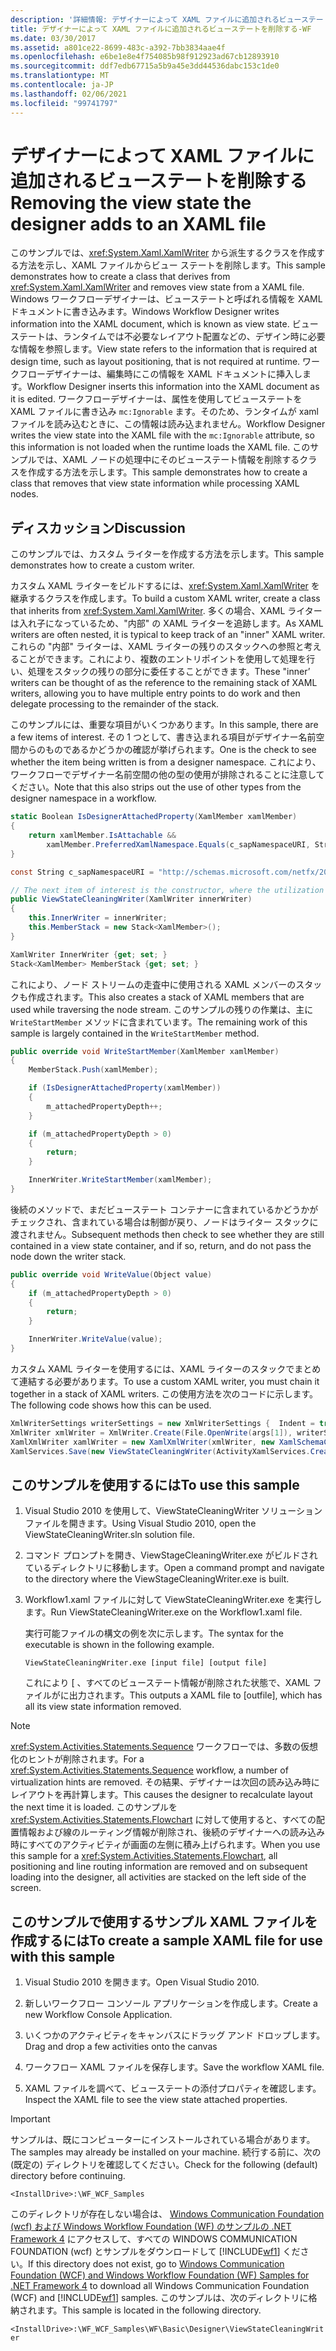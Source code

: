 ```yaml
---
description: '詳細情報: デザイナーによって XAML ファイルに追加されるビューステートの削除'
title: デザイナーによって XAML ファイルに追加されるビューステートを削除する-WF
ms.date: 03/30/2017
ms.assetid: a801ce22-8699-483c-a392-7bb3834aae4f
ms.openlocfilehash: e6be1e8e4f754085b98f912923ad67cb12893910
ms.sourcegitcommit: ddf7edb67715a5b9a45e3dd44536dabc153c1de0
ms.translationtype: MT
ms.contentlocale: ja-JP
ms.lasthandoff: 02/06/2021
ms.locfileid: "99741797"
---
```

# <a name="removing-the-view-state-the-designer-adds-to-an-xaml-file"></a><span data-ttu-id="dbc64-103">デザイナーによって XAML ファイルに追加されるビューステートを削除する</span><span class="sxs-lookup"><span data-stu-id="dbc64-103">Removing the view state the designer adds to an XAML file</span></span>

<span data-ttu-id="dbc64-104">このサンプルでは、<xref:System.Xaml.XamlWriter> から派生するクラスを作成する方法を示し、XAML ファイルからビュー ステートを削除します。</span><span class="sxs-lookup"><span data-stu-id="dbc64-104">This sample demonstrates how to create a class that derives from <xref:System.Xaml.XamlWriter> and removes view state from a XAML file.</span></span> <span data-ttu-id="dbc64-105">Windows ワークフローデザイナーは、ビューステートと呼ばれる情報を XAML ドキュメントに書き込みます。</span><span class="sxs-lookup"><span data-stu-id="dbc64-105">Windows Workflow Designer writes information into the XAML document, which is known as view state.</span></span> <span data-ttu-id="dbc64-106">ビュー ステートは、ランタイムでは不必要なレイアウト配置などの、デザイン時に必要な情報を参照します。</span><span class="sxs-lookup"><span data-stu-id="dbc64-106">View state refers to the information that is required at design time, such as layout positioning, that is not required at runtime.</span></span> <span data-ttu-id="dbc64-107">ワークフローデザイナーは、編集時にこの情報を XAML ドキュメントに挿入します。</span><span class="sxs-lookup"><span data-stu-id="dbc64-107">Workflow Designer inserts this information into the XAML document as it is edited.</span></span> <span data-ttu-id="dbc64-108">ワークフローデザイナーは、属性を使用してビューステートを XAML ファイルに書き込み `mc:Ignorable` ます。そのため、ランタイムが xaml ファイルを読み込むときに、この情報は読み込まれません。</span><span class="sxs-lookup"><span data-stu-id="dbc64-108">Workflow Designer writes the view state into the XAML file with the `mc:Ignorable` attribute, so this information is not loaded when the runtime loads the XAML file.</span></span> <span data-ttu-id="dbc64-109">このサンプルでは、XAML ノードの処理中にそのビューステート情報を削除するクラスを作成する方法を示します。</span><span class="sxs-lookup"><span data-stu-id="dbc64-109">This sample demonstrates how to create a class that removes that view state information while processing XAML nodes.</span></span>

## <a name="discussion"></a><span data-ttu-id="dbc64-110">ディスカッション</span><span class="sxs-lookup"><span data-stu-id="dbc64-110">Discussion</span></span>

<span data-ttu-id="dbc64-111">このサンプルでは、カスタム ライターを作成する方法を示します。</span><span class="sxs-lookup"><span data-stu-id="dbc64-111">This sample demonstrates how to create a custom writer.</span></span>

<span data-ttu-id="dbc64-112">カスタム XAML ライターをビルドするには、<xref:System.Xaml.XamlWriter> を継承するクラスを作成します。</span><span class="sxs-lookup"><span data-stu-id="dbc64-112">To build a custom XAML writer, create a class that inherits from <xref:System.Xaml.XamlWriter>.</span></span> <span data-ttu-id="dbc64-113">多くの場合、XAML ライターは入れ子になっているため、"内部" の XAML ライターを追跡します。</span><span class="sxs-lookup"><span data-stu-id="dbc64-113">As XAML writers are often nested, it is typical to keep track of an "inner" XAML writer.</span></span> <span data-ttu-id="dbc64-114">これらの "内部" ライターは、XAML ライターの残りのスタックへの参照と考えることができます。これにより、複数のエントリポイントを使用して処理を行い、処理をスタックの残りの部分に委任することができます。</span><span class="sxs-lookup"><span data-stu-id="dbc64-114">These "inner’ writers can be thought of as the reference to the remaining stack of XAML writers, allowing you to have multiple entry points to do work and then delegate processing to the remainder of the stack.</span></span>

<span data-ttu-id="dbc64-115">このサンプルには、重要な項目がいくつかあります。</span><span class="sxs-lookup"><span data-stu-id="dbc64-115">In this sample, there are a few items of interest.</span></span> <span data-ttu-id="dbc64-116">その 1 つとして、書き込まれる項目がデザイナー名前空間からのものであるかどうかの確認が挙げられます。</span><span class="sxs-lookup"><span data-stu-id="dbc64-116">One is the check to see whether the item being written is from a designer namespace.</span></span> <span data-ttu-id="dbc64-117">これにより、ワークフローでデザイナー名前空間の他の型の使用が排除されることに注意してください。</span><span class="sxs-lookup"><span data-stu-id="dbc64-117">Note that this also strips out the use of other types from the designer namespace in a workflow.</span></span>

```csharp
static Boolean IsDesignerAttachedProperty(XamlMember xamlMember)
{
    return xamlMember.IsAttachable &&
        xamlMember.PreferredXamlNamespace.Equals(c_sapNamespaceURI, StringComparison.OrdinalIgnoreCase);
}

const String c_sapNamespaceURI = "http://schemas.microsoft.com/netfx/2009/xaml/activities/presentation";

// The next item of interest is the constructor, where the utilization of the inner XAML writer is seen.
public ViewStateCleaningWriter(XamlWriter innerWriter)
{
    this.InnerWriter = innerWriter;
    this.MemberStack = new Stack<XamlMember>();
}

XamlWriter InnerWriter {get; set; }
Stack<XamlMember> MemberStack {get; set; }
```

<span data-ttu-id="dbc64-118">これにより、ノード ストリームの走査中に使用される XAML メンバーのスタックも作成されます。</span><span class="sxs-lookup"><span data-stu-id="dbc64-118">This also creates a stack of XAML members that are used while traversing the node stream.</span></span> <span data-ttu-id="dbc64-119">このサンプルの残りの作業は、主に `WriteStartMember` メソッドに含まれています。</span><span class="sxs-lookup"><span data-stu-id="dbc64-119">The remaining work of this sample is largely contained in the `WriteStartMember` method.</span></span>

```csharp
public override void WriteStartMember(XamlMember xamlMember)
{
    MemberStack.Push(xamlMember);

    if (IsDesignerAttachedProperty(xamlMember))
    {
        m_attachedPropertyDepth++;
    }

    if (m_attachedPropertyDepth > 0)
    {
        return;
    }

    InnerWriter.WriteStartMember(xamlMember);
}
```

<span data-ttu-id="dbc64-120">後続のメソッドで、まだビューステート コンテナーに含まれているかどうかがチェックされ、含まれている場合は制御が戻り、ノードはライター スタックに渡されません。</span><span class="sxs-lookup"><span data-stu-id="dbc64-120">Subsequent methods then check to see whether they are still contained in a view state container, and if so, return, and do not pass the node down the writer stack.</span></span>

```csharp
public override void WriteValue(Object value)
{
    if (m_attachedPropertyDepth > 0)
    {
        return;
    }

    InnerWriter.WriteValue(value);
}
```

<span data-ttu-id="dbc64-121">カスタム XAML ライターを使用するには、XAML ライターのスタックでまとめて連結する必要があります。</span><span class="sxs-lookup"><span data-stu-id="dbc64-121">To use a custom XAML writer, you must chain it together in a stack of XAML writers.</span></span> <span data-ttu-id="dbc64-122">この使用方法を次のコードに示します。</span><span class="sxs-lookup"><span data-stu-id="dbc64-122">The following code shows how this can be used.</span></span>

```csharp
XmlWriterSettings writerSettings = new XmlWriterSettings {  Indent = true };
XmlWriter xmlWriter = XmlWriter.Create(File.OpenWrite(args[1]), writerSettings);
XamlXmlWriter xamlWriter = new XamlXmlWriter(xmlWriter, new XamlSchemaContext());
XamlServices.Save(new ViewStateCleaningWriter(ActivityXamlServices.CreateBuilderWriter(xamlWriter)), ab);
```

## <a name="to-use-this-sample"></a><span data-ttu-id="dbc64-123">このサンプルを使用するには</span><span class="sxs-lookup"><span data-stu-id="dbc64-123">To use this sample</span></span>

1. <span data-ttu-id="dbc64-124">Visual Studio 2010 を使用して、ViewStateCleaningWriter ソリューションファイルを開きます。</span><span class="sxs-lookup"><span data-stu-id="dbc64-124">Using Visual Studio 2010, open the ViewStateCleaningWriter.sln solution file.</span></span>

2. <span data-ttu-id="dbc64-125">コマンド プロンプトを開き、ViewStageCleaningWriter.exe がビルドされているディレクトリに移動します。</span><span class="sxs-lookup"><span data-stu-id="dbc64-125">Open a command prompt and navigate to the directory where the ViewStageCleaningWriter.exe is built.</span></span>

3. <span data-ttu-id="dbc64-126">Workflow1.xaml ファイルに対して ViewStateCleaningWriter.exe を実行します。</span><span class="sxs-lookup"><span data-stu-id="dbc64-126">Run ViewStateCleaningWriter.exe on the Workflow1.xaml file.</span></span>

   <span data-ttu-id="dbc64-127">実行可能ファイルの構文の例を次に示します。</span><span class="sxs-lookup"><span data-stu-id="dbc64-127">The syntax for the executable is shown in the following example.</span></span>

   ```console
   ViewStateCleaningWriter.exe [input file] [output file]
   ```

   <span data-ttu-id="dbc64-128">これにより \[ 、すべてのビューステート情報が削除された状態で、XAML ファイルがに出力されます。</span><span class="sxs-lookup"><span data-stu-id="dbc64-128">This outputs a XAML file to \[outfile], which has all its view state information removed.</span></span>

> [!NOTE]
> <span data-ttu-id="dbc64-129"><xref:System.Activities.Statements.Sequence> ワークフローでは、多数の仮想化のヒントが削除されます。</span><span class="sxs-lookup"><span data-stu-id="dbc64-129">For a <xref:System.Activities.Statements.Sequence> workflow, a number of virtualization hints are removed.</span></span> <span data-ttu-id="dbc64-130">その結果、デザイナーは次回の読み込み時にレイアウトを再計算します。</span><span class="sxs-lookup"><span data-stu-id="dbc64-130">This causes the designer to recalculate layout the next time it is loaded.</span></span> <span data-ttu-id="dbc64-131">このサンプルを <xref:System.Activities.Statements.Flowchart> に対して使用すると、すべての配置情報および線のルーティング情報が削除され、後続のデザイナーへの読み込み時にすべてのアクティビティが画面の左側に積み上げられます。</span><span class="sxs-lookup"><span data-stu-id="dbc64-131">When you use this sample for a <xref:System.Activities.Statements.Flowchart>, all positioning and line routing information are removed and on subsequent loading into the designer, all activities are stacked on the left side of the screen.</span></span>

## <a name="to-create-a-sample-xaml-file-for-use-with-this-sample"></a><span data-ttu-id="dbc64-132">このサンプルで使用するサンプル XAML ファイルを作成するには</span><span class="sxs-lookup"><span data-stu-id="dbc64-132">To create a sample XAML file for use with this sample</span></span>

1. <span data-ttu-id="dbc64-133">Visual Studio 2010 を開きます。</span><span class="sxs-lookup"><span data-stu-id="dbc64-133">Open Visual Studio 2010.</span></span>

2. <span data-ttu-id="dbc64-134">新しいワークフロー コンソール アプリケーションを作成します。</span><span class="sxs-lookup"><span data-stu-id="dbc64-134">Create a new Workflow Console Application.</span></span>

3. <span data-ttu-id="dbc64-135">いくつかのアクティビティをキャンバスにドラッグ アンド ドロップします。</span><span class="sxs-lookup"><span data-stu-id="dbc64-135">Drag and drop a few activities onto the canvas</span></span>

4. <span data-ttu-id="dbc64-136">ワークフロー XAML ファイルを保存します。</span><span class="sxs-lookup"><span data-stu-id="dbc64-136">Save the workflow XAML file.</span></span>

5. <span data-ttu-id="dbc64-137">XAML ファイルを調べて、ビューステートの添付プロパティを確認します。</span><span class="sxs-lookup"><span data-stu-id="dbc64-137">Inspect the XAML file to see the view state attached properties.</span></span>

> [!IMPORTANT]
> <span data-ttu-id="dbc64-138">サンプルは、既にコンピューターにインストールされている場合があります。</span><span class="sxs-lookup"><span data-stu-id="dbc64-138">The samples may already be installed on your machine.</span></span> <span data-ttu-id="dbc64-139">続行する前に、次の (既定の) ディレクトリを確認してください。</span><span class="sxs-lookup"><span data-stu-id="dbc64-139">Check for the following (default) directory before continuing.</span></span>
>
> `<InstallDrive>:\WF_WCF_Samples`
>
> <span data-ttu-id="dbc64-140">このディレクトリが存在しない場合は、 [Windows Communication Foundation (wcf) および Windows Workflow Foundation (WF) のサンプルの .NET Framework 4](https://www.microsoft.com/download/details.aspx?id=21459) にアクセスして、すべての WINDOWS COMMUNICATION FOUNDATION (wcf) とサンプルをダウンロードして [!INCLUDE[wf1](../../../../includes/wf1-md.md)] ください。</span><span class="sxs-lookup"><span data-stu-id="dbc64-140">If this directory does not exist, go to [Windows Communication Foundation (WCF) and Windows Workflow Foundation (WF) Samples for .NET Framework 4](https://www.microsoft.com/download/details.aspx?id=21459) to download all Windows Communication Foundation (WCF) and [!INCLUDE[wf1](../../../../includes/wf1-md.md)] samples.</span></span> <span data-ttu-id="dbc64-141">このサンプルは、次のディレクトリに格納されます。</span><span class="sxs-lookup"><span data-stu-id="dbc64-141">This sample is located in the following directory.</span></span>
>
> `<InstallDrive>:\WF_WCF_Samples\WF\Basic\Designer\ViewStateCleaningWriter`
